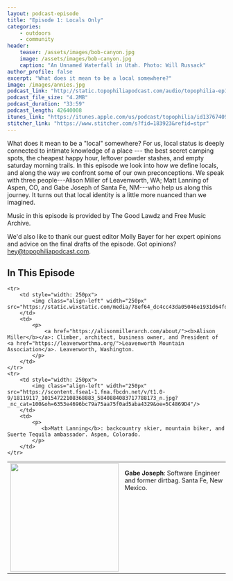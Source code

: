 ```yaml
---
layout: podcast-episode
title: "Episode 1: Locals Only"
categories:
    - outdoors
    - community
header: 
    teaser: /assets/images/bob-canyon.jpg
    image: /assets/images/bob-canyon.jpg
    caption: "An Unnamed Waterfall in Utah. Photo: Will Russack"
author_profile: false
excerpt: "What does it mean to be a local somewhere?"
image: /images/annies.jpg
podcast_link: "http://static.topophiliapodcast.com/audio/topophilia-ep1-locals-only.mp3"
podcast_file_size: "4.2MB"
podcast_duration: "33:59"
podcast_length: 42640008
itunes_link: "https://itunes.apple.com/us/podcast/topophilia/id1376740928?mt=2"
stitcher_link: "https://www.stitcher.com/s?fid=183923&refid=stpr"
---
```


<style>
    table tr td {border: none; text-align: left; vertical-align: top}
</style>

What does it mean to be a "local" somewhere? For us, local status is deeply connected to intimate knowledge of a place --- the best secret camping spots, the cheapest happy hour, leftover powder stashes, and empty saturday morning trails. In this episode we look into how we define locals, and along the way we confront some of our own preconceptions. We speak with three people---Alison Miller of Leavenworth, WA; Matt Lanning of Aspen, CO, and Gabe Joseph of Santa Fe, NM---who help us along this journey. It turns out that local identity is a little more nuanced than we imagined.

Music in this episode is provided by The Good Lawdz and Free Music Archive. 

We'd also like to thank our guest editor Molly Bayer for her expert opinions and advice on the final drafts of the episode. Got opinions? hey@topophiliapodcast.com.

## In This Episode

<table cellspacing="0" style="border:none; font-size: 1em">
    <tr>
        <td style="width: 250px">
            <img class="align-left" width="250px" src="https://scontent.fsea1-1.fna.fbcdn.net/v/t31.0-8/17434672_10155210336058556_1883457176057192285_o.jpg?_nc_cat=100&oh=53868bfd58768b38f7c65f540e996e07&oe=5C14549D"/>
        </td>
        <td>
            <p>
                <b>Gabe Joseph</b>: Software Engineer and former dirtbag. Santa Fe, New Mexico.
            </p>
        </td>
    </tr>

    <tr>
        <td style="width: 250px">
            <img class="align-left" width="250px" src="https://static.wixstatic.com/media/78ef64_dc4cc43da05046e1931d64fd9e5e076f.jpg/v1/fill/w_230,h_318,al_c,q_80,usm_0.66_1.00_0.01/78ef64_dc4cc43da05046e1931d64fd9e5e076f.webp"/>
        </td>
        <td>
            <p>
                <a href="https://alisonmillerarch.com/about/"><b>Alison Miller</b></a>: Climber, architect, business owner, and President of <a href="https://leavenworthma.org/">Leavenworth Mountain Association</a>. Leavenworth, Washington.
            </p>
        </td>
    </tr>
    <tr>
        <td style="width: 250px">
            <img class="align-left" width="250px" src="https://scontent.fsea1-1.fna.fbcdn.net/v/t1.0-9/18119117_10154722108368883_5840884083717788173_n.jpg?_nc_cat=100&oh=6353e4696bc79a75aa75f0ad5aba4329&oe=5C4869D4"/>
        </td>
        <td>
            <p>
               <b>Matt Lanning</b>: backcountry skier, mountain biker, and Suerte Tequila ambassador. Aspen, Colorado.
            </p>
        </td>  
    </tr>
</table>

